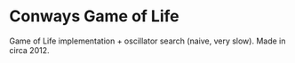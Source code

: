 # Conways Game of Life

Game of Life implementation + oscillator search (naive, very slow). Made in circa 2012.
